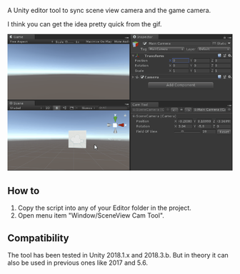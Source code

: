 A Unity editor tool to sync scene view camera and the game camera.

I think you can get the idea pretty quick from the gif.

![](readmeRes/record.gif)



## How to

1. Copy the script into any of your Editor folder in the project.
2. Open menu item "Window/SceneView Cam Tool".

## Compatibility
The tool has been tested in Unity 2018.1.x and 2018.3.b. But in theory it can also be used in previous ones like 2017 and 5.6.
